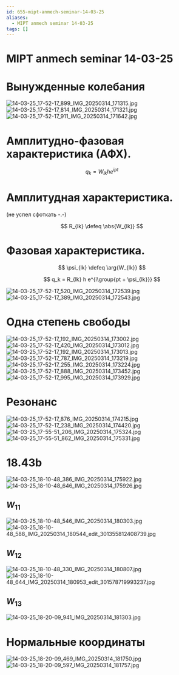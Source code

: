 ```yaml
---
id: 655-mipt-anmech-seminar-14-03-25
aliases:
  - MIPT anmech seminar 14-03-25
tags: []
---
```


# MIPT anmech seminar 14-03-25

# Вынужденные колебания

![14-03-25_17-52-17_899_IMG_20250314_171315.jpg](assets/imgs/14-03-25_17-52-17_899_IMG_20250314_171315.jpg)
![14-03-25_17-52-17_814_IMG_20250314_171321.jpg](assets/imgs/14-03-25_17-52-17_814_IMG_20250314_171321.jpg)
![14-03-25_17-52-17_911_IMG_20250314_171642.jpg](assets/imgs/14-03-25_17-52-17_911_IMG_20250314_171642.jpg)

# Амплитудно-фазовая характеристика (АФХ).

$$
q_k = W_{lk} h e^{ipt}
$$

# Амплитудная характеристика.

(не успел сфоткать -.-)

$$
R_{lk} \defeq \abs{W_{lk}}
$$

# Фазовая характеристика.

$$
\psi_{lk} \defeq \arg{W_{lk}}
$$

$$
q_k = R_{lk} h e^{i\group{pt + \psi_{lk}}}
$$

![14-03-25_17-52-17_520_IMG_20250314_172539.jpg](assets/imgs/14-03-25_17-52-17_520_IMG_20250314_172539.jpg)
![14-03-25_17-52-17_389_IMG_20250314_172543.jpg](assets/imgs/14-03-25_17-52-17_389_IMG_20250314_172543.jpg)

# Одна степень свободы

![14-03-25_17-52-17_192_IMG_20250314_173002.jpg](assets/imgs/14-03-25_17-52-17_192_IMG_20250314_173002.jpg)
![14-03-25_17-52-17_420_IMG_20250314_173012.jpg](assets/imgs/14-03-25_17-52-17_420_IMG_20250314_173012.jpg)
![14-03-25_17-52-17_192_IMG_20250314_173013.jpg](assets/imgs/14-03-25_17-52-17_192_IMG_20250314_173013.jpg)
![14-03-25_17-52-17_787_IMG_20250314_173219.jpg](assets/imgs/14-03-25_17-52-17_787_IMG_20250314_173219.jpg)
![14-03-25_17-52-17_255_IMG_20250314_173224.jpg](assets/imgs/14-03-25_17-52-17_255_IMG_20250314_173224.jpg)
![14-03-25_17-52-17_888_IMG_20250314_173452.jpg](assets/imgs/14-03-25_17-52-17_888_IMG_20250314_173452.jpg)
![14-03-25_17-52-17_995_IMG_20250314_173929.jpg](assets/imgs/14-03-25_17-52-17_995_IMG_20250314_173929.jpg)

# Резонанс

![14-03-25_17-52-17_876_IMG_20250314_174215.jpg](assets/imgs/14-03-25_17-52-17_876_IMG_20250314_174215.jpg)
![14-03-25_17-52-17_238_IMG_20250314_174420.jpg](assets/imgs/14-03-25_17-52-17_238_IMG_20250314_174420.jpg)
![14-03-25_17-55-51_206_IMG_20250314_175324.jpg](assets/imgs/14-03-25_17-55-51_206_IMG_20250314_175324.jpg)
![14-03-25_17-55-51_862_IMG_20250314_175331.jpg](assets/imgs/14-03-25_17-55-51_862_IMG_20250314_175331.jpg)

# 18.43b

![14-03-25_18-10-48_386_IMG_20250314_175922.jpg](assets/imgs/14-03-25_18-10-48_386_IMG_20250314_175922.jpg)
![14-03-25_18-10-48_646_IMG_20250314_175926.jpg](assets/imgs/14-03-25_18-10-48_646_IMG_20250314_175926.jpg)

## $W_{11}$

![14-03-25_18-10-48_546_IMG_20250314_180303.jpg](assets/imgs/14-03-25_18-10-48_546_IMG_20250314_180303.jpg)
![14-03-25_18-10-48_588_IMG_20250314_180544_edit_301355812408739.jpg](assets/imgs/14-03-25_18-10-48_588_IMG_20250314_180544_edit_301355812408739.jpg)

## $W_{12}$

![14-03-25_18-10-48_330_IMG_20250314_180807.jpg](assets/imgs/14-03-25_18-10-48_330_IMG_20250314_180807.jpg)
![14-03-25_18-10-48_644_IMG_20250314_180953_edit_301578719993237.jpg](assets/imgs/14-03-25_18-10-48_644_IMG_20250314_180953_edit_301578719993237.jpg)

## $W_{13}$

![14-03-25_18-20-09_941_IMG_20250314_181303.jpg](assets/imgs/14-03-25_18-20-09_941_IMG_20250314_181303.jpg)

# Нормальные координаты

![14-03-25_18-20-09_469_IMG_20250314_181750.jpg](assets/imgs/14-03-25_18-20-09_469_IMG_20250314_181750.jpg)
![14-03-25_18-20-09_597_IMG_20250314_181757.jpg](assets/imgs/14-03-25_18-20-09_597_IMG_20250314_181757.jpg)
